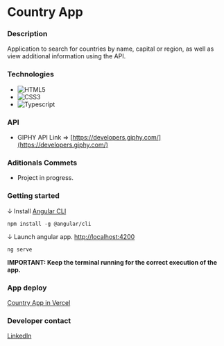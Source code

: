 # Country App

### Description

Application to search for countries by name, capital or region, as well as view additional information using the API.

### Technologies

- ![HTML5](https://img.shields.io/badge/html5-%23E34F26.svg?style=for-the-badge&logo=html5&logoColor=white)
- ![CSS3](https://img.shields.io/badge/css3-%231572B6.svg?style=for-the-badge&logo=css3&logoColor=white)
- ![Typescript](https://img.shields.io/badge/typescript-%23007ACC.svg?style=for-the-badge&logo=typescript&logoColor=white)

### API

- GIPHY API Link => [https://developers.giphy.com/](https://developers.giphy.com/)

### Aditionals Commets

- Project in progress.

### Getting started

↓ Install [Angular CLI](https://github.com/angular/angular-cli)

```console
npm install -g @angular/cli
```

↓ Launch angular app. [http://localhost:4200](http://localhost:4200)

```console
ng serve
```

**IMPORTANT: Keep the terminal running for the correct execution of the app.**

### App deploy

[Country App in Vercel]()

### Developer contact

[LinkedIn](https://www.linkedin.com/in/kevinmadrid-dev/)
